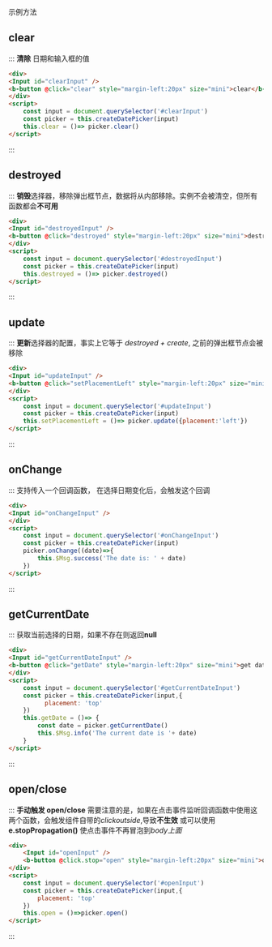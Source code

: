 示例方法

## clear

::: **清除** 日期和输入框的值

```html
<div>
<Input id="clearInput" />
<b-button @click="clear" style="margin-left:20px" size="mini">clear</b-button>
</div>
<script>
    const input = document.querySelector('#clearInput')
    const picker = this.createDatePicker(input)
    this.clear = ()=> picker.clear()
</script>

```

:::

## destroyed

::: **销毁**选择器，移除弹出框节点，数据将从内部移除。实例不会被清空，但所有函数都会**不可用**

```html
<div>
<Input id="destroyedInput" />
<b-button @click="destroyed" style="margin-left:20px" size="mini">destroyed</b-button>
</div>
<script>
    const input = document.querySelector('#destroyedInput')
    const picker = this.createDatePicker(input)
    this.destroyed = ()=> picker.destroyed()
</script>

```

:::

## update

::: **更新**选择器的配置，事实上它等于 *destroyed + create*, 之前的弹出框节点会被移除

```html
<div>
<Input id="updateInput" />
<b-button @click="setPlacementLeft" style="margin-left:20px" size="mini">update</b-button>
</div>
<script>
    const input = document.querySelector('#updateInput')
    const picker = this.createDatePicker(input)
    this.setPlacementLeft = ()=> picker.update({placement:'left'})
</script>

```

:::

## onChange

:::  支持传入一个回调函数， 在选择日期变化后，会触发这个回调

```html
<div>
<Input id="onChangeInput" />
</div>
<script>
    const input = document.querySelector('#onChangeInput')
    const picker = this.createDatePicker(input)
    picker.onChange((date)=>{
        this.$Msg.success('The date is: ' + date)
    })
</script>

```

:::

## getCurrentDate

::: 获取当前选择的日期，如果不存在则返回**null**

```html
<div>
<Input id="getCurrentDateInput" />
<b-button @click="getDate" style="margin-left:20px" size="mini">get date</b-button>
</div>
<script>
    const input = document.querySelector('#getCurrentDateInput')
    const picker = this.createDatePicker(input,{
          placement: 'top'
    })
    this.getDate = ()=> {
        const date = picker.getCurrentDate()
        this.$Msg.info('The current date is '+ date)
    }
</script>

```

:::

## open/close

::: **手动触发 open/close**
需要注意的是，如果在点击事件监听回调函数中使用这两个函数，会触发组件自带的*clickoutside*,导致**不生效**
或可以使用**e.stopPropagation()** 使点击事件不再冒泡到*body上面*

```html
<div>
    <Input id="openInput" />
    <b-button @click.stop="open" style="margin-left:20px" size="mini">open</b-button>
</div>
<script>
    const input = document.querySelector('#openInput')
    const picker = this.createDatePicker(input,{
        placement: 'top'
    })
    this.open = ()=>picker.open()
</script>

```

:::
